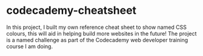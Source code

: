 # codecademy-cheatsheet
In this project, I built my own reference cheat sheet to show named CSS colours, this will aid in helping build more websites in the future!  The project is a named challenge as part of the Codecademy web developer training course I am doing. 
